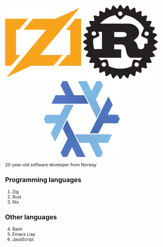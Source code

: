 <p align="center">
    <img width="250" height="250" src="zig.webp">
    <img width="250" height="250" src="rust.webp">
    <img width="250" height="250" src="nix.webp">
</p>

20-year-old software developer from Norway

## Programming languages

1. Zig
2. Rust
3. Nix


## Other languages

4. Bash
6. Emacs Lisp
7. JavaScript
